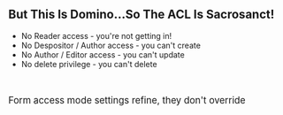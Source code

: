 ## But This Is Domino...So The ACL Is Sacrosanct!

- No Reader access - you're not getting in!
- No Despositor / Author access - you can't create
- No Author / Editor access - you can't update
- No delete privilege - you can't delete

<div text-align="center" style="font-size:1.2em;padding-top:2em">Form access mode settings refine, they don't override</div>
